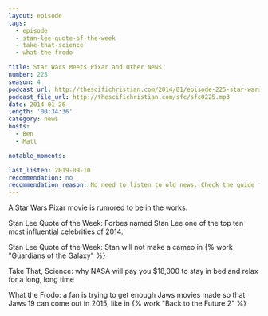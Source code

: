 ```yaml
---
layout: episode
tags:
  - episode
  - stan-lee-quote-of-the-week
  - take-that-science
  - what-the-frodo

title: Star Wars Meets Pixar and Other News
number: 225
season: 4
podcast_url: http://thescifichristian.com/2014/01/episode-225-star-wars-meets-pixar-and-other-news/
podcast_file_url: http://thescifichristian.com/sfc/sfc0225.mp3
date: 2014-01-26
length: '00:34:36'
category: news
hosts:
  - Ben
  - Matt

notable_moments:

last_listen: 2019-09-10
recommendation: no
recommendation_reason: No need to listen to old news. Check the guide for what's interesting in hindsight.|Any notable feedback is included in the guide.
---
```

A Star Wars Pixar movie is rumored to be in the works.

Stan Lee Quote of the Week: Forbes named Stan Lee one of the top ten most influential celebrities of 2014.

Stan Lee Quote of the Week: Stan will not make a cameo in {% work "Guardians of the Galaxy" %}

Take That, Science: why NASA will pay you $18,000 to stay in bed and relax for a long, long time 

What the Frodo: a fan is trying to get enough Jaws movies made so that Jaws 19 can come out in 2015, like in {% work "Back to the Future 2" %}